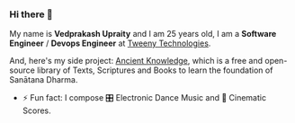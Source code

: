 ### Hi there 👋

My name is **Vedprakash Upraity** and I am <!-- Begin AGE -->25<!-- End AGE --> years old, I am a **Software Engineer** / **Devops Engineer** at [Tweeny Technologies](https://www.tweeny.in/).

And, here's my side project: [Ancient Knowledge](https://www.ancientknowledge.in/), which is a free and open-source library of Texts, Scriptures and Books to learn the foundation of Sanātana Dharma.

- ⚡ Fun fact: I compose 🎛️ Electronic Dance Music and 🎵 Cinematic Scores.
